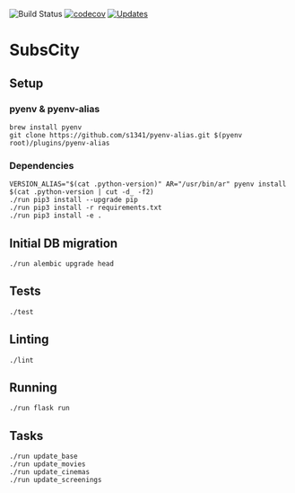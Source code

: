 ![Build Status](https://github.com/maxdanilov/subscity-python/actions/workflows/main.yml/badge.svg)
[![codecov](https://codecov.io/gh/maxdanilov/subscity-python/branch/master/graph/badge.svg)](https://codecov.io/gh/maxdanilov/subscity-python)
[![Updates](https://pyup.io/repos/github/maxdanilov/subscity-python/shield.svg)](https://pyup.io/repos/github/maxdanilov/subscity-python/)

# SubsCity

## Setup

### pyenv & pyenv-alias

```
brew install pyenv
git clone https://github.com/s1341/pyenv-alias.git $(pyenv root)/plugins/pyenv-alias
```

### Dependencies

```
VERSION_ALIAS="$(cat .python-version)" AR="/usr/bin/ar" pyenv install $(cat .python-version | cut -d_ -f2)
./run pip3 install --upgrade pip
./run pip3 install -r requirements.txt
./run pip3 install -e .
```

## Initial DB migration

```
./run alembic upgrade head
```

## Tests

```
./test
```

## Linting

```
./lint
```

## Running

```
./run flask run
```

## Tasks
```
./run update_base
./run update_movies
./run update_cinemas
./run update_screenings
```
